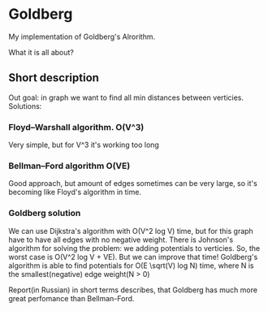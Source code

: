 # Goldberg

My implementation of Goldberg's Alrorithm.

What it is all about? 
## Short description

Out goal: in graph we want to find all min distances between verticies. 
Solutions:
### Floyd–Warshall algorithm. O(V^3)
Very simple, but for V^3 it's working too long

### Bellman–Ford algorithm O(VE)

Good approach, but amount of edges sometimes can be very large, so it's becoming like Floyd's algorithm in time.

### Goldberg solution

We can use Dijkstra's algorithm with O(V^2 log V) time, but for this graph have to have all edges with no negative weight.
There is Johnson's algorithm for solving the problem: we adding potentials to verticies. So, the worst case is O(V^2 log V + VE).
But we can improve that time!
Goldberg's algorithm is able to find potentials for O(E \sqrt(V) log N) time, where N is the smallest(negative) edge weight(N > 0)

Report(in Russian) in short terms describes, that Goldberg has much more great perfomance than Bellman-Ford. 